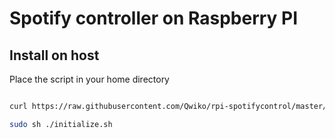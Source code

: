 # Spotify controller on Raspberry PI

## Install on host

Place the script in your home directory
```bash

curl https://raw.githubusercontent.com/Qwiko/rpi-spotifycontrol/master/initialize.sh -O

sudo sh ./initialize.sh
```
